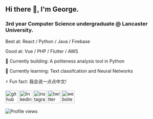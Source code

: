 ## Hi there 👋, I'm George.
### 3rd year Computer Science undergraduate @ Lancaster University.


Best at: React / Python / Java / Firebase

Good at: Vue / PHP / Flutter / AWS 

💾 Currently building: A politeness analysis tool in Python

🌱 Currently learning: Text classifcation and Neural Networks

⚡ Fun fact: 我会说一点点中文!

[<img src='https://cdn.jsdelivr.net/npm/simple-icons@3.0.1/icons/github.svg' alt='github' height='40'>](https://github.com/gruellan)  [<img src='https://cdn.jsdelivr.net/npm/simple-icons@3.0.1/icons/linkedin.svg' alt='linkedin' height='40'>](https://www.linkedin.com/in/georgeruellan/)  [<img src='https://cdn.jsdelivr.net/npm/simple-icons@3.0.1/icons/instagram.svg' alt='instagram' height='40'>](https://www.instagram.com/georgeruellan/)  [<img src='https://cdn.jsdelivr.net/npm/simple-icons@3.0.1/icons/twitter.svg' alt='twitter' height='40'>](https://twitter.com/georgeruellan)  [<img src='https://cdn.jsdelivr.net/npm/simple-icons@3.0.1/icons/icloud.svg' alt='website' height='40'>](https://www.georgeruellan.com)  

<!--![Github stats](https://github-readme-stats.vercel.app/api?username=gruellan&show_icons=true) -->

![Profile views](https://hitcounter.pythonanywhere.com/count/tag.svg?url=https%3A%2F%2Fgithub.com%2Fgruellan)
